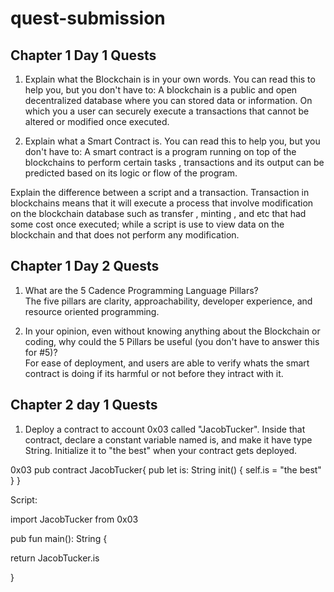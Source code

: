 # quest-submission

## Chapter 1 Day 1 Quests
1. Explain what the Blockchain is in your own words. You can read this to help you, but you don't have to: 
          A blockchain is a public and open decentralized database where you can stored data or information. On which you a user can securely execute a transactions that cannot be altered or modified once executed. 

2. Explain what a Smart Contract is. You can read this to help you, but you don't have to:
         A smart contract is a program running on top of the blockchains to perform certain tasks , transactions and its output can be predicted based on its logic or flow of the program. 

Explain the difference between a script and a transaction.
         Transaction in blockchains means that it will execute a process that involve modification on the blockchain database such as transfer , minting , and etc that had some cost once executed;  while a script is use to view data on the blockchain and that does not perform any modification. 

## Chapter 1 Day 2 Quests
1. What are the 5 Cadence Programming Language Pillars?   
       The five pillars are clarity, approachability, developer experience, and resource oriented programming. 

2. In your opinion, even without knowing anything about the Blockchain or coding, why could the 5 Pillars be useful (you don't have to answer this for #5)?   
        For ease of deployment, and users are able to verify whats the smart contract is doing if its harmful or not before they intract with it.
        
 ## Chapter 2 day 1 Quests

1. Deploy a contract to account 0x03 called "JacobTucker". Inside that contract, declare a constant variable named is, and make it have type String. Initialize it to "the best" when your contract gets deployed.

0x03
pub contract JacobTucker{
  pub let is: String
      init() {
        self.is = "the best"
    } 
}

Script: 

import JacobTucker from 0x03

 pub fun main(): String {

  return JacobTucker.is
 
}


